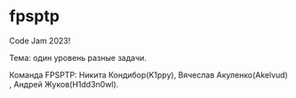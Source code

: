 # fpsptp
Code Jam 2023!

Тема: один уровень разные задачи.

Команда FPSPTP: Никита Кондибор(K1ppy), Вячеслав Акуленко(Akelvud) , Андрей Жуков(H1dd3n0wl).
